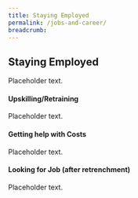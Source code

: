 ```yaml
---
title: Staying Employed
permalink: /jobs-and-career/
breadcrumb: 
---
```


## Staying Employed

Placeholder text.

#### Upskilling/Retraining

Placeholder text.

#### Getting help with Costs

Placeholder text.

#### Looking for Job (after retrenchment)

Placeholder text.


